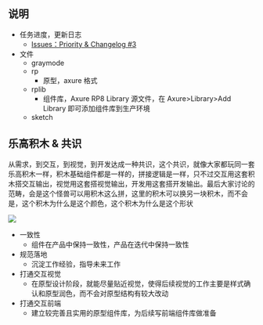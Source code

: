 ## 说明

- 任务进度，更新日志
    - [Issues：Priority & Changelog #3](https://github.com/wuzhiyi/component-library/issues/3)
- 文件
    - graymode
    - rp
        - 原型，axure 格式
    - rplib
        - 组件库，Axure RP8 Library 源文件，在 Axure>Library>Add Library 即可添加组件库到生产环境
    - sketch

## 乐高积木 & 共识

从需求，到交互，到视觉，到开发达成一种共识，这个共识，就像大家都玩同一套乐高积木一样，积木基础组件都是一样的，拼接逻辑是一样，只不过交互用这套积木搭交互输出，视觉用这套搭视觉输出，开发用这套搭开发输出。最后大家讨论的范畴，会是这个怪兽可以用积木这么拼，这里的积木可以换另一块积木，而不会是，这个积木为什么是这个颜色，这个积木为什么是这个形状

![](https://user-images.githubusercontent.com/9131176/29770805-3fc53f46-8c23-11e7-920e-3527bd8ca745.png)

- 一致性
    - 组件在产品中保持一致性，产品在迭代中保持一致性
- 规范落地
    - 沉淀工作经验，指导未来工作
- 打通交互视觉
    - 在原型设计阶段，就能尽量贴近视觉，使得后续视觉的工作主要是样式确认和原型润色，而不会对原型结构有较大改动
- 打通交互前端
    - 建立较完善且实用的原型组件库，为后续写前端组件库做准备
